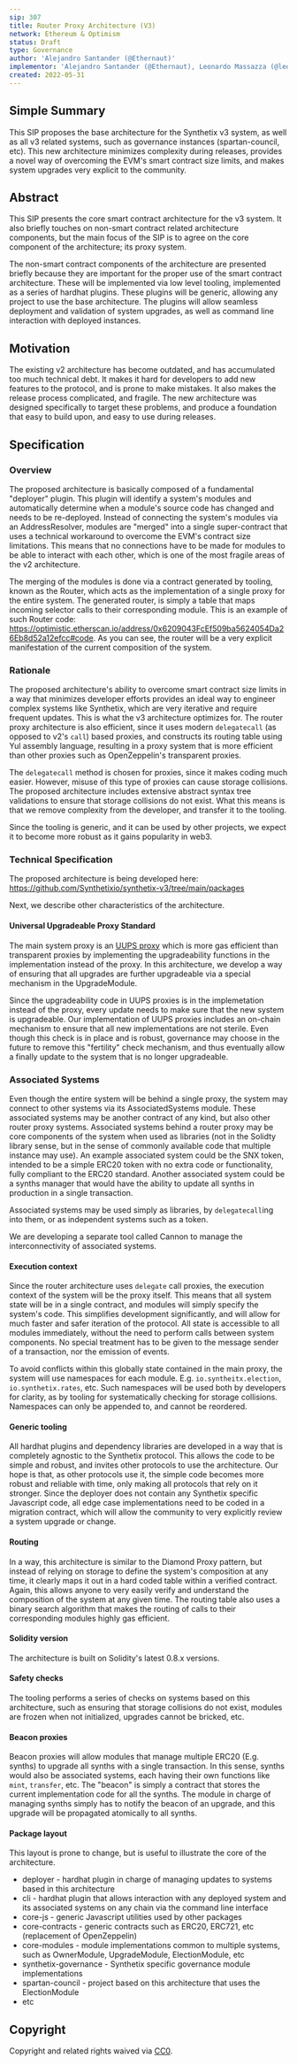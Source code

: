 ```yaml
---
sip: 307
title: Router Proxy Architecture (V3)
network: Ethereum & Optimism
status: Draft
type: Governance
author: 'Alejandro Santander (@Ethernaut)'
implementor: 'Alejandro Santander (@Ethernaut), Leonardo Massazza (@leomassazza), Matias Lescano (@mjlescano)'
created: 2022-05-31
---
```


<!--You can leave these HTML comments in your merged SIP and delete the visible duplicate text guides, they will not appear and may be helpful to refer to if you edit it again. This is the suggested template for new SIPs. Note that an SIP number will be assigned by an editor. When opening a pull request to submit your SIP, please use an abbreviated title in the filename, `sip-draft_title_abbrev.md`. The title should be 44 characters or less.-->

## Simple Summary

<!--"If you can't explain it simply, you don't understand it well enough." Simply describe the outcome the proposed changes intends to achieve. This should be non-technical and accessible to a casual community member.-->

This SIP proposes the base architecture for the Synthetix v3 system, as well as all v3 related systems, such as governance instances (spartan-council, etc). This new architecture minimizes complexity during releases, provides a novel way of overcoming the EVM's smart contract size limits, and makes system upgrades very explicit to the community.

## Abstract

<!--A short (~200 word) description of the proposed change, the abstract should clearly describe the proposed change. This is what *will* be done if the SIP is implemented, not *why* it should be done or *how* it will be done. If the SIP proposes deploying a new contract, write, "we propose to deploy a new contract that will do x".-->

This SIP presents the core smart contract architecture for the v3 system. It also briefly touches on non-smart contract related architecture components, but the main focus of the SIP is to agree on the core component of the architecture; its proxy system.

The non-smart contract components of the architecture are presented briefly because they are important for the proper use of the smart contract architecture. These will be implemented via low level tooling, implemented as a series of hardhat plugins. These plugins will be generic, allowing any project to use the base architecture. The plugins will allow seamless deployment and validation of system upgrades, as well as command line interaction with deployed instances.

## Motivation

<!--This is the problem statement. This is the *why* of the SIP. It should clearly explain *why* the current state of the protocol is inadequate.  It is critical that you explain *why* the change is needed, if the SIP proposes changing how something is calculated, you must address *why* the current calculation is inaccurate or wrong. This is not the place to describe how the SIP will address the issue!-->

The existing v2 architecture has become outdated, and has accumulated too much technical debt. It makes it hard for developers to add new features to the protocol, and is prone to make mistakes. It also makes the release process complicated, and fragile. The new architecture was designed specifically to target these problems, and produce a foundation that easy to build upon, and easy to use during releases.

## Specification

<!--The specification should describe the syntax and semantics of any new feature, there are five sections
1. Overview
2. Rationale
3. Technical Specification
4. Test Cases
5. Configurable Values
-->

### Overview

<!--This is a high level overview of *how* the SIP will solve the problem. The overview should clearly describe how the new feature will be implemented.-->

The proposed architecture is basically composed of a fundamental "deployer" plugin. This plugin will identify a system's modules and automatically determine when a module's source code has changed and needs to be re-deployed. Instead of connecting the system's modules via an AddressResolver, modules are "merged" into a single super-contract that uses a technical workaround to overcome the EVM's contract size limitations. This means that no connections have to be made for modules to be able to interact with each other, which is one of the most fragile areas of the v2 architecture.

The merging of the modules is done via a contract generated by tooling, known as the Router, which acts as the implementation of a single proxy for the entire system. The generated router, is simply a table that maps incoming selector calls to their corresponding module. This is an example of such Router code: https://optimistic.etherscan.io/address/0x6209043FcEf509ba5624054Da26Eb8d52a12efcc#code. As you can see, the router will be a very explicit manifestation of the current composition of the system.

### Rationale

<!--This is where you explain the reasoning behind how you propose to solve the problem. Why did you propose to implement the change in this way, what were the considerations and trade-offs. The rationale fleshes out what motivated the design and why particular design decisions were made. It should describe alternate designs that were considered and related work. The rationale may also provide evidence of consensus within the community, and should discuss important objections or concerns raised during discussion.-->

The proposed architecture's ability to overcome smart contract size limits in a way that minimizes developer efforts provides an ideal way to engineer complex systems like Synthetix, which are very iterative and require frequent updates. This is what the v3 architecture optimizes for. The router proxy architecture is also efficient, since it uses modern `delegatecall` (as opposed to v2's `call`) based proxies, and constructs its routing table using Yul assembly language, resulting in a proxy system that is more efficient than other proxies such as OpenZeppelin's transparent proxies.

The `delegatecall` method is chosen for proxies, since it makes coding much easier. However, misuse of this type of proxies can cause storage collisions. The proposed architecture includes extensive abstract syntax tree validations to ensure that storage collisions do not exist. What this means is that we remove complexity from the developer, and transfer it to the tooling.

Since the tooling is generic, and it can be used by other projects, we expect it to become more robust as it gains popularity in web3.

### Technical Specification

The proposed architecture is being developed here: https://github.com/Synthetixio/synthetix-v3/tree/main/packages

Next, we describe other characteristics of the architecture.

#### Universal Upgradeable Proxy Standard

The main system proxy is an [UUPS proxy](https://eips.ethereum.org/EIPS/eip-1822) which is more gas efficient than transparent proxies by implementing the upgradeability functions in the implementation instead of the proxy. In this architecture, we develop a way of ensuring that all upgrades are further upgradeable via a special mechanism in the UpgradeModule.

Since the upgradeability code in UUPS proxies is in the implemetation instead of the proxy, every update needs to make sure that the new system is upgradeable. Our implementation of UUPS proxies includes an on-chain mechanism to ensure that all new implementations are not sterile. Even though this check is in place and is robust, governance may choose in the future to remove this "fertility" check mechanism, and thus eventually allow a finally update to the system that is no longer upgradeable.

### Associated Systems

Even though the entire system will be behind a single proxy, the system may connect to other systems via its AssociatedSystems module. These associated systems may be another contract of any kind, but also other router proxy systems. Associated systems behind a router proxy may be core components of the system when used as libraries (not in the Solidty library sense, but in the sense of commonly available code that multiple instance may use). An example associated system could be the SNX token, intended to be a simple ERC20 token with no extra code or functionality, fully compliant to the ERC20 standard. Another associated system could be a synths manager that would have the ability to update all synths in production in a single transaction.

Associated systems may be used simply as libraries, by `delegatecall`ing into them, or as independent systems such as a token.

We are developing a separate tool called Cannon to manage the interconnectivity of associated systems.

#### Execution context

Since the router architecture uses `delegate` call proxies, the execution context of the system will be the proxy itself. This means that all system state will be in a single contract, and modules will simply specify the system's code. This simplifies development significantly, and will allow for much faster and safer iteration of the protocol. All state is accessible to all modules immediately, without the need to perform calls between system components. No special treatment has to be given to the message sender of a transaction, nor the emission of events.

To avoid conflicts within this globally state contained in the main proxy, the system will use namespaces for each module. E.g. `io.syntheitx.election`, `io.synthetix.rates`, etc. Such namespaces will be used both by developers for clarity, as by tooling for systematically checking for storage collisions. Namespaces can only be appended to, and cannot be reordered.

#### Generic tooling

All hardhat plugins and dependency libraries are developed in a way that is completely agnostic to the Synthetix protocol. This allows the code to be simple and robust, and invites other protocols to use the architecture. Our hope is that, as other protocols use it, the simple code becomes more robust and reliable with time, only making all protocols that rely on it stronger. Since the deployer does not contain any Synthetix specific Javascript code, all edge case implementations need to be coded in a migration contract, which will allow the community to very explicitly review a system upgrade or change.

#### Routing

In a way, this architecture is similar to the Diamond Proxy pattern, but instead of relying on storage to define the system's composition at any time, it clearly maps it out in a hard coded table within a verified contract. Again, this allows anyone to very easily verify and understand the composition of the system at any given time. The routing table also uses a binary search algorithm that makes the routing of calls to their corresponding modules highly gas efficient.

#### Solidity version

The architecture is built on Solidity's latest 0.8.x versions.

#### Safety checks

The tooling performs a series of checks on systems based on this architecture, such as ensuring that storage collisions do not exist, modules are frozen when not initialized, upgrades cannot be bricked, etc.

#### Beacon proxies

Beacon proxies will allow modules that manage multiple ERC20 (E.g. synths) to upgrade all synths with a single transaction. In this sense, synths would also be associated systems, each having their own functions like `mint`, `transfer`, etc. The "beacon" is simply a contract that stores the current implementation code for all the synths. The module in charge of managing synths simply has to notify the beacon of an upgrade, and this upgrade will be propagated atomically to all synths.

#### Package layout

This layout is prone to change, but is useful to illustrate the core of the architecture.

- deployer - hardhat plugin in charge of managing updates to systems based in this architecture
- cli - hardhat plugin that allows interaction with any deployed system and its associated systems on any chain via the command line interface
- core-js - generic Javascript utilities used by other packages
- core-contracts - generic contracts such as ERC20, ERC721, etc (replacement of OpenZeppelin)
- core-modules - module implementations common to multiple systems, such as OwnerModule, UpgradeModule, ElectionModule, etc
- synthetix-governance - Synthetix specific governance module implementations
- spartan-council - project based on this architecture that uses the ElectionModule
- etc

## Copyright

Copyright and related rights waived via [CC0](https://creativecommons.org/publicdomain/zero/1.0/).
